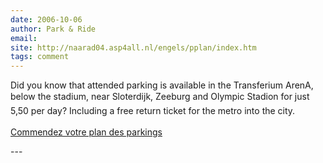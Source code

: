 ```yaml
---
date: 2006-10-06
author: Park & Ride
email: 
site: http://naarad04.asp4all.nl/engels/pplan/index.htm
tags: comment
---
```


<p>
Did you know that attended parking is available in the Transferium ArenA, below the stadium, near Sloterdijk, Zeeburg and Olympic Stadion for just  5,50 per day? Including a free return ticket for the metro into the city.
<br/><br/>
<a href="http://naarad04.asp4all.nl/engels/pplan/index.htm">Commendez votre plan des parkings</a>
</p>
---